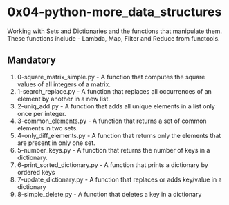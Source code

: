 # 0x04-python-more_data_structures

Working with Sets and Dictionaries and the functions that manipulate them.
These functions include - Lambda, Map, Filter and Reduce from functools.

## Mandatory

1. 0-square_matrix_simple.py - A function that computes the square values of all integers of a matrix.
2. 1-search_replace.py - A function that replaces all occurrences of an element by another in a new list.
3. 2-uniq_add.py - A function that adds all unique elements in a list only once per integer.
4. 3-common_elements.py - A function that returns a set of common elements in two sets.
5. 4-only_diff_elements.py - A function that returns only the elements that are present in only one set.
6. 5-number_keys.py - A function that returns the number of keys in a dictionary.
7. 6-print_sorted_dictionary.py - A function that prints a dictionary by ordered keys
8. 7-update_dictionary.py - A function that replaces or adds key/value in a dictionary
9. 8-simple_delete.py - A function that deletes a key in a dictionary
